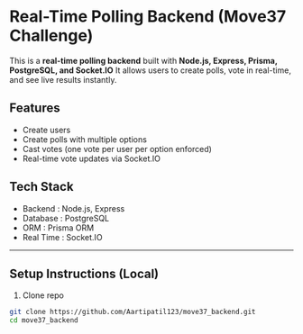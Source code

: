 # Real-Time Polling Backend (Move37 Challenge)

This is a **real-time polling backend** built with **Node.js, Express, Prisma, PostgreSQL, and Socket.IO**
It allows users to create polls, vote in real-time, and see live results instantly.


## Features
- Create users
- Create polls with multiple options
- Cast votes (one vote per user per option      enforced)
- Real-time vote updates via Socket.IO

## Tech Stack
- Backend : Node.js, Express
- Database : PostgreSQL
- ORM : Prisma ORM
- Real Time : Socket.IO

---

## Setup Instructions (Local)

1. Clone repo
```bash
git clone https://github.com/Aartipatil123/move37_backend.git
cd move37_backend
